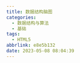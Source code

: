 ```yaml
---
title: 数据结构脑图
categories:
  - 数据结构与算法
  - 基础
tags:
  - HTML5
abbrlink: e8e5b132
date: 2023-05-08 08:04:39
---
```

